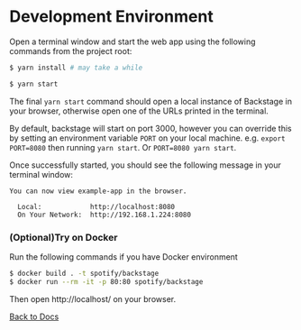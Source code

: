 # Development Environment

Open a terminal window and start the web app using the following commands from the project root:

```bash
$ yarn install # may take a while

$ yarn start
```

The final `yarn start` command should open a local instance of Backstage in your browser, otherwise open one of the URLs printed in the terminal.

By default, backstage will start on port 3000, however you can override this by setting an environment variable `PORT` on your local machine. e.g. `export PORT=8080` then running `yarn start`. Or `PORT=8080 yarn start`.

Once successfully started, you should see the following message in your terminal window:

```
You can now view example-app in the browser.

  Local:            http://localhost:8080
  On Your Network:  http://192.168.1.224:8080
```

### (Optional)Try on Docker

Run the following commands if you have Docker environment

```bash
$ docker build . -t spotify/backstage
$ docker run --rm -it -p 80:80 spotify/backstage
```

Then open http://localhost/ on your browser.

[Back to Docs](README.md)
